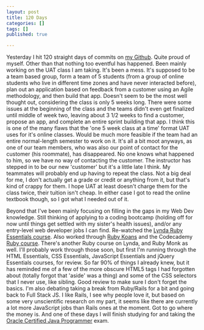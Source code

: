 ```yaml
---
layout: post
title: 120 Days
categories: []
tags: []
published: true

---
```

Yesterday I hit 120 straight days of commits on <a href="https://github.com/TaylorHuston" target="_blank">my Github</a>. Quite proud of myself. Other than that nothing too eventful has happened. Been mainly working on the UAT class I am taking. It's been a mess. It's supposed to be a team based group, form a team of 5 students (from a group of online students who live in different time zones and have never interacted before), plan out an application based on feedback from a customer using an Agile methodology, and then build that app. Doesn't seem to be the most well thought out, considering the class is only 5 weeks long. There were some issues at the beginning of the class and the teams didn't even get finalized until middle of week two, leaving about 3 1/2 weeks to find a customer, propose an app, and complete an entire sprint building that app. I think this is one of the many flaws that the 'one 5 week class at a time' format UAT uses for it's online classes. Would be much more feasible if the team had an entire normal-length semester to work on it. It's all a bit moot anyways, as one of our team members, who was also our point of contact for the customer (his roommate), has disappeared. No one knows what happened to him, so we have no way of contacting the customer. The instructor has stepped in to be our new 'customer' but it's a little late I think. My teammates will probably end up having to repeat the class. Not a big deal for me, I don't actually get a grade or credit or anything from it, but that's kind of crappy for them. I hope UAT at least doesn't charge them for the class twice, their tuition isn't cheap. In either case I got to read the online textbook though, so I got what I needed out of it.

Beyond that I've been mainly focusing on filling in the gaps in my Web Dev knowledge. Still thinking of applying to a coding bootcamp (holding off for now until things get settled with my sister's health issues), and/or any entry-level web developer jobs I can find. Re-watched the <a href="http://www.lynda.com/AllCertificates/User/1103034" target="_blank">Lynda Ruby Essentials course</a>. Also worked through <a href="https://github.com/TaylorHuston/Ruby_Koans" target="_blank">Ruby Koans</a> and the Codecademy <a href="http://www.codecademy.com/pyCoder84523" target="_blank">Ruby course</a>. There's another Ruby course on Lynda, and Ruby Monk as well. I'll probably work through those soon, but first I'm running through the HTML Essentials, CSS Essentials, JavaScript Essentials and jQuery Essentials courses, for review. So far 90% of things I already knew, but it has reminded me of a few of the more obscure HTML5 tags I had forgotten about (totally forgot that 'aside' was a thing) and some of the CSS selectors that I never use, like sibling. Good review to make sure I don't forget the basics. I'm also debating taking a break from Ruby/Rails for a bit and going back to Full Stack JS. I like Rails, I see why people love it, but based on some very unscientific research on my part, it seems like there are currently a lot more JavaScript jobs than Rails ones at the moment. Got to go where the money is. And one of these days I will finish studying for and taking the <a href="http://education.oracle.com/pls/web_prod-plq-dad/db_pages.getpage?page_id=458&get_params=p_track_id:OCPJSE7" target="_blank">Oracle Certified Java Programmer</a> exam.
